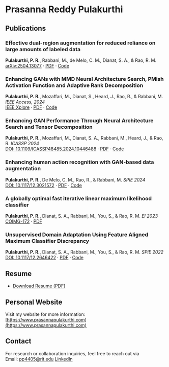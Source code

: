 # Prasanna Reddy Pulakurthi 


## Publications

### **Effective dual-region augmentation for reduced reliance on large amounts of labeled data**  
**Pulakurthi, P. R.**, Rabbani, M., de Melo, C. M., Dianat, S. A., & Rao, R. M.
[arXiv:2504.13077](https://arxiv.org/abs/2504.13077) · [PDF](https://arxiv.org/pdf/2504.13077) · [Code](https://github.com/PrasannaPulakurthi/Foreground-Background-Augmentation)

### **Enhancing GANs with MMD Neural Architecture Search, PMish Activation Function and Adaptive Rank Decomposition**  
**Pulakurthi, P. R.**, Mozaffari, M., Dianat, S., Heard, J., Rao, R., & Rabbani, M.
*IEEE Access, 2024*  
[IEEE Xplore](https://ieeexplore.ieee.org/document/10732016) · [PDF](https://ieeexplore.ieee.org/stamp/stamp.jsp?tp=&arnumber=10732016) · [Code](https://github.com/PrasannaPulakurthi/MMD-PMish-NAS)

### **Enhancing GAN Performance Through Neural Architecture Search and Tensor Decomposition**  
**Pulakurthi, P. R.**, Mozaffari, M., Dianat, S. A., Rabbani, M., Heard, J., & Rao, R.
*ICASSP 2024*  
[DOI: 10.1109/ICASSP48485.2024.10446488](https://doi.org/10.1109/ICASSP48485.2024.10446488) · [PDF](https://prasannapulakurthi.github.io/papers/PDFs/2024_ICASSP_GANs-Tensor-Decomposition.pdf) · [Code](https://github.com/PrasannaPulakurthi/MMD-AdversarialNAS)

### **Enhancing human action recognition with GAN-based data augmentation**  
**Pulakurthi, P. R.**, De Melo, C. M., Rao, R., & Rabbani, M.
*SPIE 2024*  
[DOI: 10.1117/12.3021572](https://doi.org/10.1117/12.3021572) · [PDF](https://prasannapulakurthi.github.io/papers/PDFs/2024_SPIE_EHAR-GAN.pdf) · [Code](https://github.com/PrasannaPulakurthi/EHAR-GAN)

### **A globally optimal fast iterative linear maximum likelihood classifier**  
**Pulakurthi, P. R.**, Dianat, S. A., Rabbani, M., You, S., & Rao, R. M. 
*EI 2023*  
[COIMG-172](https://library.imaging.org/ei/articles/35/14/COIMG-172) · [PDF](https://library.imaging.org/admin/apis/public/api/ist/website/downloadArticle/ei/35/14/COIMG-172)

### **Unsupervised Domain Adaptation Using Feature Aligned Maximum Classifier Discrepancy**  
**Pulakurthi, P. R.**, Dianat, S. A., Rabbani, M., You, S., & Rao, R. M.
*SPIE 2022*  
[DOI: 10.1117/12.2646422](https://doi.org/10.1117/12.2646422) · [PDF](https://prasannapulakurthi.github.io/papers/PDFs/2022_SPIE_UDA-FAMCD.pdf) · [Code](https://github.com/PrasannaPulakurthi/FAMCD)


## Resume
- [Download Resume (PDF)](https://prasannapulakurthi.github.io/papers/resume/prasanna-reddy-pulakurthi-resume.pdf)


## Personal Website

Visit my website for more information: [https://www.prasannapulakurthi.com](https://www.prasannapulakurthi.com)


## Contact

For research or collaboration inquiries, feel free to reach out via  
Email: pp4405@rit.edu
[LinkedIn](https://www.linkedin.com/in/prasannapulakurthi/)
